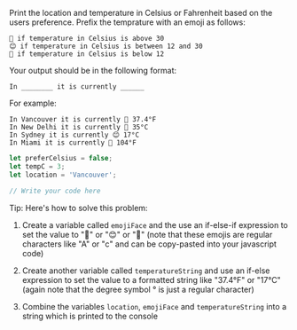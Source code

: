  Print the location and temperature in Celsius or Fahrenheit based on the users preference.
 Prefix the temprature with an emoji as follows:
 ```
🥵 if temperature in Celsius is above 30
😊 if temperature in Celsius is between 12 and 30
🥶 if temperature in Celsius is below 12
```

Your output should be in the following format:
```
In ________ it is currently ______
```

For example:
```
In Vancouver it is currently 🥶 37.4°F 
In New Delhi it is currently 🥵 35°C 
In Sydney it is currently 😊 17°C 
In Miami it is currently 🥵 104°F
```

```js
let preferCelsius = false;
let tempC = 3;
let location = 'Vancouver';

// Write your code here

```



Tip: Here's how to solve this problem: 
 
1. Create a variable called `emojiFace` and the use an if-else-if 
 expression to set the value to "🥵" or "😊" or "🥶" 
 (note that these emojis are regular characters like "A" or "c" and 
 can be copy-pasted into your javascript code)

2. Create another variable called `temperatureString` and use an if-else 
 expression to set the value to a formatted string like "37.4°F" or "17°C" 
 (again note that the degree symbol ° is just a regular character)

3. Combine the variables `location`, `emojiFace` and `temperatureString` 
 into a string which is printed to the console
